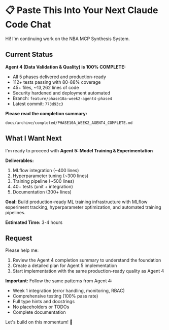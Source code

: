 # 📋 Paste This Into Your Next Claude Code Chat

Hi! I'm continuing work on the NBA MCP Synthesis System.

## Current Status

**Agent 4 (Data Validation & Quality) is 100% COMPLETE:**
- All 5 phases delivered and production-ready
- 112+ tests passing with 80-88% coverage
- 45+ files, ~13,262 lines of code
- Security hardened and deployment automated
- Branch: `feature/phase10a-week2-agent4-phase4`
- Latest commit: `773d93c3`

**Please read the completion summary:**
```
docs/archive/completed/PHASE10A_WEEK2_AGENT4_COMPLETE.md
```

## What I Want Next

I'm ready to proceed with **Agent 5: Model Training & Experimentation**

**Deliverables:**
1. MLflow integration (~400 lines)
2. Hyperparameter tuning (~300 lines)
3. Training pipeline (~500 lines)
4. 40+ tests (unit + integration)
5. Documentation (300+ lines)

**Goal:** Build production-ready ML training infrastructure with MLflow experiment tracking, hyperparameter optimization, and automated training pipelines.

**Estimated Time:** 3-4 hours

## Request

Please help me:
1. Review the Agent 4 completion summary to understand the foundation
2. Create a detailed plan for Agent 5 implementation
3. Start implementation with the same production-ready quality as Agent 4

**Important:** Follow the same patterns from Agent 4:
- Week 1 integration (error handling, monitoring, RBAC)
- Comprehensive testing (100% pass rate)
- Full type hints and docstrings
- No placeholders or TODOs
- Complete documentation

Let's build on this momentum! 🚀
